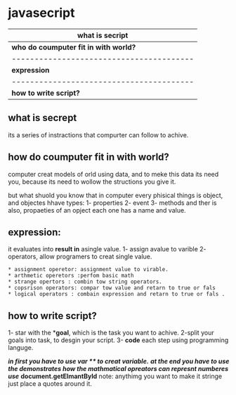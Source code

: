 # javasecript


| **what is secript**                    | 
|----------------------------------------|
| **who do coumputer fit in with world?**|
|----------------------------------------|
| **expression**                         |
|----------------------------------------|
|  **how to write script?**              |


## what is secrept
  its a series of instractions that compurter can follow to achive.


## how do coumputer fit in with world?

computer creat models of orld using data, and to meke this data its need you, because its need to wollow the structions you give it.

but what shuold you know that in computer every phisical things is object, and objectes hhave types:
1- properties
2- event
3- methods
and ther is also, propaeties of an opject each one has a name and value.

## expression:
it evaluates into **result in** asingle value.
1- assign avalue to varible
2- operators, allow programers to creat single value.

    * assignment operetor: assignment value to virable.
    * arthmetic operetors :perfom basic math 
    * strange opertors : combin tow string operators.
    * copsrison operators: compar tow value and retarn to true or fals 
    * logical operators : combain expression and retarn to true or fals .

    

## how to write script?

1- star with the ***goal**, which is the task you want to achive.
2-split your goals into task, to desgin your script.
3- **code** each step using programming languge.

***in first you have to use **var** ** ***to creat*** **variable**.***
***at the end you have to use the demonstrates how the mathmatical opreators can represnt numberes use*** **document.getElmantById**
note: anythimg you want to make it stringe just place a quotes around it.

